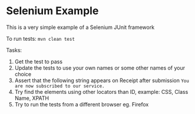# Selenium Example
This is a very simple example of a Selenium JUnit framework

To run tests:
`mvn clean test`

Tasks:
1. Get the test to pass
2. Update the tests to use your own names or some other names of your choice
3. Assert that the following string appears on Receipt after submission `You are now subscribed to our service.`
4. Try find the elements using other locators than ID, example: CSS, Class Name, XPATH
5. Try to run the tests from a different browser eg. Firefox
